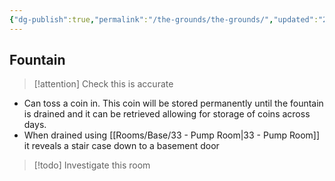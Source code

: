 ```yaml
---
{"dg-publish":true,"permalink":"/the-grounds/the-grounds/","updated":"2025-04-12T16:05:09.385+01:00"}
---
```


## Fountain
> [!attention] Check this is accurate
- Can toss a coin in. This coin will be stored permanently until the fountain is drained and it can be retrieved allowing for storage of coins across days.
- When drained using [[Rooms/Base/33 - Pump Room\|33 - Pump Room]] it reveals a stair case down to a basement door
> [!todo] Investigate this room
